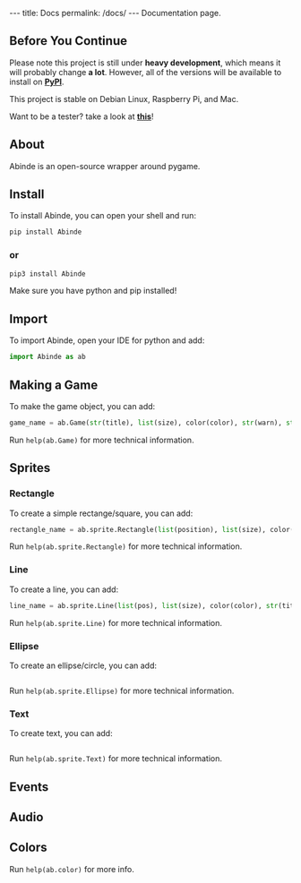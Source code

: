 --- title: Docs permalink: /docs/ ---  Documentation page.

## Before You Continue

Please note this project is still under __heavy development__, which means it will probably change __a lot__. However, all of the versions will be available to install on [__PyPI__](https://pypi.org/project/Abinde).

This project is stable on Debian Linux, Raspberry Pi, and Mac.

Want to be a tester? take a look at [__this__](https://github.com/desvasicek/Abinde/discussions/6)!

## About

Abinde is an open-source wrapper around pygame.

## Install

To install Abinde, you can open your shell and run:

```sh
pip install Abinde
```

### or

```sh
pip3 install Abinde
```

Make sure you have python and pip installed!

## Import

To import Abinde, open your IDE for python and add:

```python
import Abinde as ab
```

## Making a Game

To make the game object, you can add:

```python
game_name = ab.Game(str(title), list(size), color(color), str(warn), str(log))
```

Run `help(ab.Game)` for more technical information.

## Sprites

### Rectangle

To create a simple rectange/square, you can add:

```python
rectangle_name = ab.sprite.Rectangle(list(position), list(size), color(color), str(title))
```

Run `help(ab.sprite.Rectangle)` for more technical information.

### Line

To create a line, you can add:

```python
line_name = ab.sprite.Line(list(pos), list(size), color(color), str(title))
```

Run `help(ab.sprite.Line)` for more technical information.

### Ellipse

To create an ellipse/circle, you can add:

```python
```

Run `help(ab.sprite.Ellipse)` for more technical information.

### Text

To create text, you can add:

```python
```

Run `help(ab.sprite.Text)` for more technical information.


## Events

## Audio

## Colors

Run `help(ab.color)` for more info.